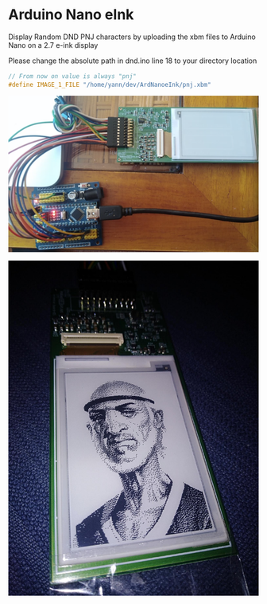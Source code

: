 # Arduino Nano eInk

Display Random DND PNJ characters by uploading the xbm files to Arduino Nano on a 2.7 e-ink display

Please change the absolute path in dnd.ino line 18 to your directory location

~~~C
// From now on value is always "pnj"
#define IMAGE_1_FILE "/home/yann/dev/ArdNanoeInk/pnj.xbm"
~~~

![Setup](Figure.png "Setup")



![Output](Figure_out.png "Output")
